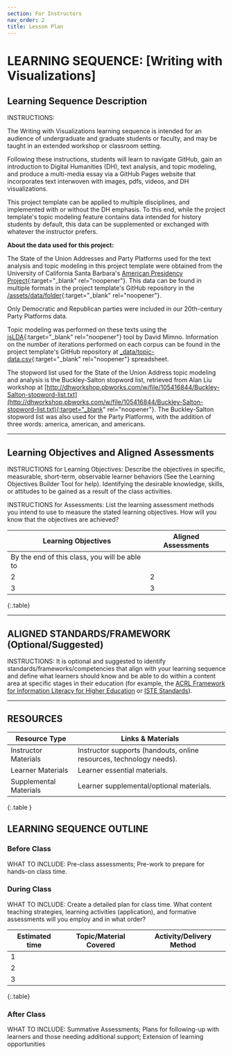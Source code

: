 ```yaml
---
section: For Instructors
nav_order: 2
title: Lesson Plan
---
```


# LEARNING SEQUENCE: [Writing with Visualizations]

## Learning Sequence Description

INSTRUCTIONS:

The Writing with Visualizations learning sequence is intended for an audience of undergraduate and graduate students or faculty, and may be taught in an extended workshop or classroom setting.

Following these instructions, students will learn to navigate GitHub, gain an introduction to Digital Humanities (DH), text analysis, and topic modeling, and produce a multi-media essay via a GitHub Pages website that incorporates text interwoven with images, pdfs, videos, and DH visualizations.

This project template can be applied to multiple disciplines, and implemented with or without the DH emphasis.
To this end, while the project template's topic modeling feature contains data intended for history students by default, this data can be supplemented or exchanged with whatever the instructor prefers.

**About the data used for this project:**

The State of the Union Addresses and Party Platforms used for the text analysis and topic modeling in this project template were obtained from the University of California Santa Barbara's [American Presidency Project](https://www.presidency.ucsb.edu/documents){:target="_blank" rel="noopener"}. 
This data can be found in multiple formats in the project template's GitHub repository in the [/assets/data/folder](https://github.com/learn-static/text-analysis/tree/main/assets/data){:target="_blank" rel="noopener"}.

Only Democratic and Republican parties were included in our 20th-century Party Platforms data.

Topic modeling was performed on these texts using the [jsLDA](https://mimno.infosci.cornell.edu/jsLDA/){:target="_blank" rel="noopener"} tool by David Mimno. Information on the number of iterations performed on each corpus can be found in the project template's GitHub repository at [_data/topic-data.csv](https://github.com/learn-static/text-analysis/blob/main/_data/topic-data.csv){:target="_blank" rel="noopener"} spreadsheet.

The stopword list used for the State of the Union Address topic modeling and analysis is the Buckley-Salton stopword list, retrieved from Alan Liu workshop at [http://dhworkshop.pbworks.com/w/file/105416844/Buckley-Salton-stopword-list.txt](http://dhworkshop.pbworks.com/w/file/105416844/Buckley-Salton-stopword-list.txt){:target="_blank" rel="noopener"}. The Buckley-Salton stopword list was also used for the Party Platforms, with the addition of three words: america, american, and americans.</p>

-----

## Learning Objectives and Aligned Assessments

INSTRUCTIONS for Learning Objectives: Describe the objectives in specific, measurable, short-term, observable learner behaviors (See the Learning Objectives Builder Tool for help). Identifying the desirable knowledge, skills, or attitudes to be gained as a result of the class activities.

INSTRUCTIONS for Assessments: List the learning assessment methods you intend to use to measure the stated learning objectives. How will you know that the objectives are achieved?

| Learning Objectives | Aligned Assessments |
| -----| ------|
|By the end of this class, you will be able to |   |
| 2  |  2   |
| 3  |  3   |
{:.table}

-------

## ALIGNED STANDARDS/FRAMEWORK (Optional/Suggested)

INSTRUCTIONS: It is optional and suggested to identify standards/frameworks/competencies that align with your learning sequence and define what learners should know and be able to do within a content area at specific stages in their education (for example, the [ACRL Framework for Information Literacy for Higher Education](https://www.ala.org/acrl/standards/ilframework) or [ISTE Standards](https://www.iste.org/standards/iste-standards-for-students)). 

-------

## RESOURCES

| Resource Type| Links & Materials |
| --- | --- |
| Instructor Materials | Instructor supports (handouts, online resources, technology needs). |
| Learner Materials | Learner essential materials.|
| Supplemental Materials | Learner supplemental/optional materials. |
{:.table }

## LEARNING SEQUENCE OUTLINE

### Before Class

WHAT TO INCLUDE: Pre-class assessments; Pre-work to prepare for hands-on class time.

### During Class

WHAT TO INCLUDE: Create a detailed plan for class time. What content teaching strategies, learning activities (application), and formative assessments will you employ and in what order?

| Estimated time | Topic/Material Covered | Activity/Delivery Method |
| ----  | ---- | ---- |
| 1     |      |      |
| 2     |      |      |
| 3     |      |      |
{:.table}

### After Class

WHAT TO INCLUDE: Summative Assessments;  Plans for following-up with learners and those needing additional support;  Extension of learning opportunities
